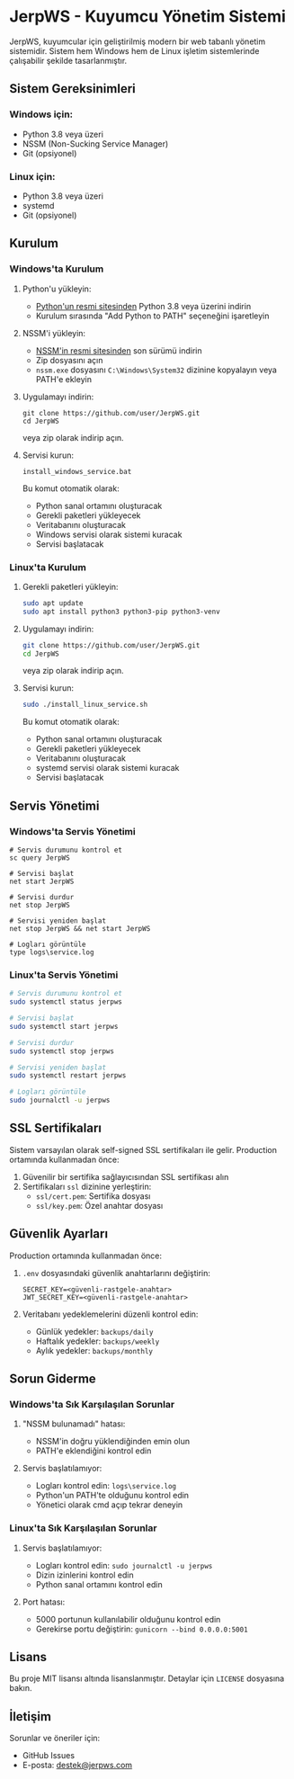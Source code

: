 # JerpWS - Kuyumcu Yönetim Sistemi

JerpWS, kuyumcular için geliştirilmiş modern bir web tabanlı yönetim sistemidir. Sistem hem Windows hem de Linux işletim sistemlerinde çalışabilir şekilde tasarlanmıştır.

## Sistem Gereksinimleri

### Windows için:
- Python 3.8 veya üzeri
- NSSM (Non-Sucking Service Manager)
- Git (opsiyonel)

### Linux için:
- Python 3.8 veya üzeri
- systemd
- Git (opsiyonel)

## Kurulum

### Windows'ta Kurulum

1. Python'u yükleyin:
   - [Python'un resmi sitesinden](https://www.python.org/downloads/) Python 3.8 veya üzerini indirin
   - Kurulum sırasında "Add Python to PATH" seçeneğini işaretleyin

2. NSSM'i yükleyin:
   - [NSSM'in resmi sitesinden](https://nssm.cc/download) son sürümü indirin
   - Zip dosyasını açın
   - `nssm.exe` dosyasını `C:\Windows\System32` dizinine kopyalayın veya PATH'e ekleyin

3. Uygulamayı indirin:
   ```batch
   git clone https://github.com/user/JerpWS.git
   cd JerpWS
   ```
   veya zip olarak indirip açın.

4. Servisi kurun:
   ```batch
   install_windows_service.bat
   ```
   
   Bu komut otomatik olarak:
   - Python sanal ortamını oluşturacak
   - Gerekli paketleri yükleyecek
   - Veritabanını oluşturacak
   - Windows servisi olarak sistemi kuracak
   - Servisi başlatacak

### Linux'ta Kurulum

1. Gerekli paketleri yükleyin:
   ```bash
   sudo apt update
   sudo apt install python3 python3-pip python3-venv
   ```

2. Uygulamayı indirin:
   ```bash
   git clone https://github.com/user/JerpWS.git
   cd JerpWS
   ```
   veya zip olarak indirip açın.

3. Servisi kurun:
   ```bash
   sudo ./install_linux_service.sh
   ```

   Bu komut otomatik olarak:
   - Python sanal ortamını oluşturacak
   - Gerekli paketleri yükleyecek
   - Veritabanını oluşturacak
   - systemd servisi olarak sistemi kuracak
   - Servisi başlatacak

## Servis Yönetimi

### Windows'ta Servis Yönetimi

```batch
# Servis durumunu kontrol et
sc query JerpWS

# Servisi başlat
net start JerpWS

# Servisi durdur
net stop JerpWS

# Servisi yeniden başlat
net stop JerpWS && net start JerpWS

# Logları görüntüle
type logs\service.log
```

### Linux'ta Servis Yönetimi

```bash
# Servis durumunu kontrol et
sudo systemctl status jerpws

# Servisi başlat
sudo systemctl start jerpws

# Servisi durdur
sudo systemctl stop jerpws

# Servisi yeniden başlat
sudo systemctl restart jerpws

# Logları görüntüle
sudo journalctl -u jerpws
```

## SSL Sertifikaları

Sistem varsayılan olarak self-signed SSL sertifikaları ile gelir. Production ortamında kullanmadan önce:

1. Güvenilir bir sertifika sağlayıcısından SSL sertifikası alın
2. Sertifikaları `ssl` dizinine yerleştirin:
   - `ssl/cert.pem`: Sertifika dosyası
   - `ssl/key.pem`: Özel anahtar dosyası

## Güvenlik Ayarları

Production ortamında kullanmadan önce:

1. `.env` dosyasındaki güvenlik anahtarlarını değiştirin:
   ```
   SECRET_KEY=<güvenli-rastgele-anahtar>
   JWT_SECRET_KEY=<güvenli-rastgele-anahtar>
   ```

2. Veritabanı yedeklemelerini düzenli kontrol edin:
   - Günlük yedekler: `backups/daily`
   - Haftalık yedekler: `backups/weekly`
   - Aylık yedekler: `backups/monthly`

## Sorun Giderme

### Windows'ta Sık Karşılaşılan Sorunlar

1. "NSSM bulunamadı" hatası:
   - NSSM'in doğru yüklendiğinden emin olun
   - PATH'e eklendiğini kontrol edin

2. Servis başlatılamıyor:
   - Logları kontrol edin: `logs\service.log`
   - Python'un PATH'te olduğunu kontrol edin
   - Yönetici olarak cmd açıp tekrar deneyin

### Linux'ta Sık Karşılaşılan Sorunlar

1. Servis başlatılamıyor:
   - Logları kontrol edin: `sudo journalctl -u jerpws`
   - Dizin izinlerini kontrol edin
   - Python sanal ortamını kontrol edin

2. Port hatası:
   - 5000 portunun kullanılabilir olduğunu kontrol edin
   - Gerekirse portu değiştirin: `gunicorn --bind 0.0.0.0:5001`

## Lisans

Bu proje MIT lisansı altında lisanslanmıştır. Detaylar için `LICENSE` dosyasına bakın.

## İletişim

Sorunlar ve öneriler için:
- GitHub Issues
- E-posta: destek@jerpws.com
